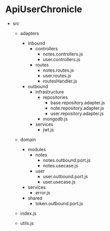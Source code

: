 # ApiUserChronicle

- src
  - adapters
    - inbound
      - controllers
        - notes.controllers.js
        - user.controllers.js
      - routes
        - notes.routes.js
        - user.routes.js
        - routesHandler.js
    - outbound
      - infrastructure
        - repositories
          - base.repository.adapter.js
          - note.repository.adapter.js
          - user.repository.adapter.js
        - mongodb.js
      - services
        - jwt.js

  - domain
    - modules
      - notes
        - notes.outbound.port.js
        - notes.usecase.js
      - user
        - user.outbound.port.js
        - user.usecase.js
    - services
      - error.js
    - shared
      - token.outbound.port.js
  - index.js
  - utils.js
